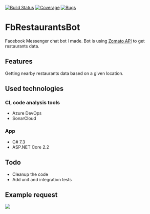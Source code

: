 [![Build Status](https://dev.azure.com/ilikedzimi/FbRestaurantsBot/_apis/build/status/szymenn.FbRestaurantsBot?branchName=master)](https://dev.azure.com/ilikedzimi/FbRestaurantsBot/_build/latest?definitionId=9&branchName=master)
[![Coverage](https://sonarcloud.io/api/project_badges/measure?project=FbRestaurantsBot&metric=coverage)](https://sonarcloud.io/dashboard?id=FbRestaurantsBot)
[![Bugs](https://sonarcloud.io/api/project_badges/measure?project=FbRestaurantsBot&metric=bugs)](https://sonarcloud.io/dashboard?id=FbRestaurantsBot)
# FbRestaurantsBot
Facebook Messenger chat bot I made. Bot is using [Zomato API](https://developers.zomato.com/api) to get restaurants data.
## Features 
Getting nearby restaurants data based on a given location.
## Used technologies
### CI, code analysis tools
- Azure DevOps
- SonarCloud
### App
- C# 7.3
- ASP.NET Core 2.2
## Todo
- Cleanup the code
- Add unit and integration tests
## Example request
<img src="https://github.com/szymenn/FbRestaurantsBot/blob/master/screenshots/MessengerRestaurantsBot.jpg" />
